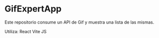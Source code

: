 # GifExpertApp

Este repositorio consume un API de Gif y muestra una lista de las mismas.

Utiliza:
React
Vite
JS